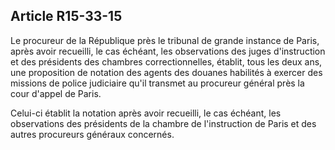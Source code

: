 Article R15-33-15
----
Le procureur de la République près le tribunal de grande instance de Paris,
après avoir recueilli, le cas échéant, les observations des juges d'instruction
et des présidents des chambres correctionnelles, établit, tous les deux ans, une
proposition de notation des agents des douanes habilités à exercer des missions
de police judiciaire qu'il transmet au procureur général près la cour d'appel de
Paris.

Celui-ci établit la notation après avoir recueilli, le cas échéant, les
observations des présidents de la chambre de l'instruction de Paris et des
autres procureurs généraux concernés.
